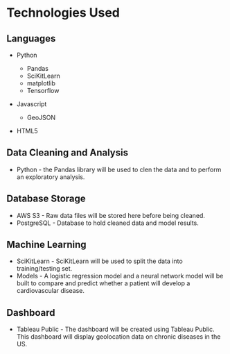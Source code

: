 # Technologies Used

## Languages
* Python
	* Pandas
	* SciKitLearn
	* matplotlib
	* Tensorflow

* Javascript
	* GeoJSON

* HTML5

## Data Cleaning and Analysis
* Python - the Pandas library will be used to clen the data and to perform an exploratory analysis.

## Database Storage
* AWS S3 - Raw data files will be stored here before being cleaned.
* PostgreSQL - Database to hold cleaned data and model results.

## Machine Learning
* SciKitLearn - SciKitLearn will be used to split the data into training/testing set. 
* Models - A logistic regression model and a neural network model will be built to compare and predict whether a patient will develop a cardiovascular disease. 

## Dashboard
* Tableau Public - The dashboard will be created using Tableau Public. This dashboard will display geolocation data on chronic diseases in the US. 
